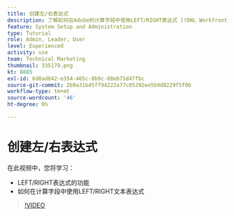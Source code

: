 ```yaml
---
title: 创建左/右表达式
description: 了解如何在Adobe的计算字段中使用LEFT/RIGHT表达式 [!DNL Workfront].
feature: System Setup and Administration
type: Tutorial
role: Admin, Leader, User
level: Experienced
activity: use
team: Technical Marketing
thumbnail: 335179.png
kt: 8885
exl-id: 6d0ad842-e354-465c-8b9c-88eb75d47fbc
source-git-commit: 2b9a31b45ff94222a77c05292ee5b9d8229f5f0b
workflow-type: tm+mt
source-wordcount: '46'
ht-degree: 0%

---
```


# 创建左/右表达式

在此视频中，您将学习：

* LEFT/RIGHT表达式的功能
* 如何在计算字段中使用LEFT/RIGHT文本表达式

>[!VIDEO](https://video.tv.adobe.com/v/335179/?quality=12)
